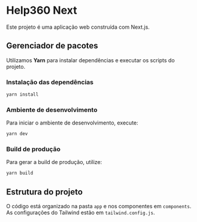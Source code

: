 # Help360 Next

Este projeto é uma aplicação web construída com Next.js.

## Gerenciador de pacotes

Utilizamos **Yarn** para instalar dependências e executar os scripts do projeto.

### Instalação das dependências

```bash
yarn install
```

### Ambiente de desenvolvimento

Para iniciar o ambiente de desenvolvimento, execute:

```bash
yarn dev
```

### Build de produção

Para gerar a build de produção, utilize:

```bash
yarn build
```

## Estrutura do projeto

O código está organizado na pasta `app` e nos componentes em `components`. As configurações do Tailwind estão em `tailwind.config.js`.


